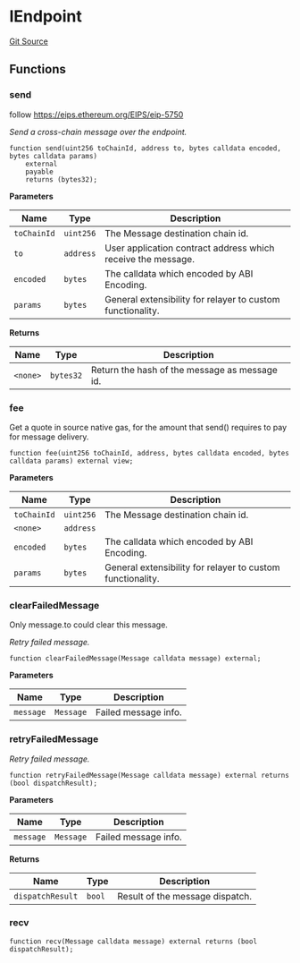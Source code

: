 # IEndpoint
[Git Source](https://github.com/darwinia-network/ORMP/blob/39358390c194e135ecf3afba36ae9546a7f63b41/src/interfaces/IEndpoint.sol)


## Functions
### send

follow https://eips.ethereum.org/EIPS/eip-5750

*Send a cross-chain message over the endpoint.*


```solidity
function send(uint256 toChainId, address to, bytes calldata encoded, bytes calldata params)
    external
    payable
    returns (bytes32);
```
**Parameters**

|Name|Type|Description|
|----|----|-----------|
|`toChainId`|`uint256`|The Message destination chain id.|
|`to`|`address`|User application contract address which receive the message.|
|`encoded`|`bytes`|The calldata which encoded by ABI Encoding.|
|`params`|`bytes`|General extensibility for relayer to custom functionality.|

**Returns**

|Name|Type|Description|
|----|----|-----------|
|`<none>`|`bytes32`|Return the hash of the message as message id.|


### fee

Get a quote in source native gas, for the amount that send() requires to pay for message delivery.


```solidity
function fee(uint256 toChainId, address, bytes calldata encoded, bytes calldata params) external view;
```
**Parameters**

|Name|Type|Description|
|----|----|-----------|
|`toChainId`|`uint256`|The Message destination chain id.|
|`<none>`|`address`||
|`encoded`|`bytes`|The calldata which encoded by ABI Encoding.|
|`params`|`bytes`|General extensibility for relayer to custom functionality.|


### clearFailedMessage

Only message.to could clear this message.

*Retry failed message.*


```solidity
function clearFailedMessage(Message calldata message) external;
```
**Parameters**

|Name|Type|Description|
|----|----|-----------|
|`message`|`Message`|Failed message info.|


### retryFailedMessage

*Retry failed message.*


```solidity
function retryFailedMessage(Message calldata message) external returns (bool dispatchResult);
```
**Parameters**

|Name|Type|Description|
|----|----|-----------|
|`message`|`Message`|Failed message info.|

**Returns**

|Name|Type|Description|
|----|----|-----------|
|`dispatchResult`|`bool`|Result of the message dispatch.|


### recv


```solidity
function recv(Message calldata message) external returns (bool dispatchResult);
```

